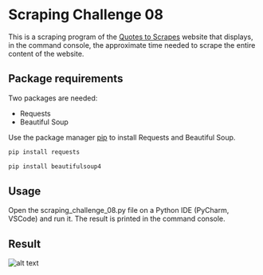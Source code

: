 # Scraping Challenge 08

This is a scraping program of the [Quotes to Scrapes](https://quotes.toscrape.com/random) website that displays, in the command console, the approximate time needed to scrape the entire content of the website.

## Package requirements

Two packages are needed:
- Requests
- Beautiful Soup

Use the package manager [pip](https://pip.pypa.io/en/stable/) to install Requests and Beautiful Soup.

```bash
pip install requests
```

```bash
pip install beautifulsoup4
```

## Usage

Open the scraping_challenge_08.py file on a Python IDE (PyCharm, VSCode) and run it. The result is printed in the command console.

## Result

![alt text]()